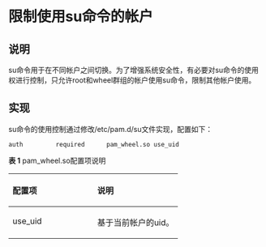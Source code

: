 # 限制使用su命令的帐户<a name="ZH-CN_TOPIC_0192977568"></a>

## 说明<a name="zh-cn_topic_0152100407_sc1bdabc3003d41a18eb03334f6708974"></a>

su命令用于在不同帐户之间切换。为了增强系统安全性，有必要对su命令的使用权进行控制，只允许root和wheel群组的帐户使用su命令，限制其他帐户使用。

## 实现<a name="zh-cn_topic_0152100407_s9cb4ace0385747ee9889affa53bef9dc"></a>

su命令的使用控制通过修改/etc/pam.d/su文件实现，配置如下：

```
auth         required      pam_wheel.so use_uid
```

**表 1**  pam\_wheel.so配置项说明

<a name="zh-cn_topic_0152100407_tf55aaab642874a94a4f0eacb7895b1b8"></a>
<table><thead align="left"><tr id="zh-cn_topic_0152100407_rf154f262c0e244db9934b613e42bcfca"><th class="cellrowborder" valign="top" width="50%" id="mcps1.2.3.1.1"><p id="zh-cn_topic_0152100407_a2c22bb6b55ec4d2fa8e67f585f77bd00"><a name="zh-cn_topic_0152100407_a2c22bb6b55ec4d2fa8e67f585f77bd00"></a><a name="zh-cn_topic_0152100407_a2c22bb6b55ec4d2fa8e67f585f77bd00"></a><strong id="zh-cn_topic_0152100407_a40464afab7b54cb294baa10754800a63"><a name="zh-cn_topic_0152100407_a40464afab7b54cb294baa10754800a63"></a><a name="zh-cn_topic_0152100407_a40464afab7b54cb294baa10754800a63"></a>配置项</strong></p>
</th>
<th class="cellrowborder" valign="top" width="50%" id="mcps1.2.3.1.2"><p id="zh-cn_topic_0152100407_ab327bc2f820a4a47999edd01015e5205"><a name="zh-cn_topic_0152100407_ab327bc2f820a4a47999edd01015e5205"></a><a name="zh-cn_topic_0152100407_ab327bc2f820a4a47999edd01015e5205"></a><strong id="zh-cn_topic_0152100407_ab7a5363dbe0c40bb84b26c2a6c72a56a"><a name="zh-cn_topic_0152100407_ab7a5363dbe0c40bb84b26c2a6c72a56a"></a><a name="zh-cn_topic_0152100407_ab7a5363dbe0c40bb84b26c2a6c72a56a"></a>说明</strong></p>
</th>
</tr>
</thead>
<tbody><tr id="zh-cn_topic_0152100407_rb27893de849147aebae7d108210aa01a"><td class="cellrowborder" valign="top" width="50%" headers="mcps1.2.3.1.1 "><p id="zh-cn_topic_0152100407_a61109f515d4745efafbc6defc8096d44"><a name="zh-cn_topic_0152100407_a61109f515d4745efafbc6defc8096d44"></a><a name="zh-cn_topic_0152100407_a61109f515d4745efafbc6defc8096d44"></a>use_uid</p>
</td>
<td class="cellrowborder" valign="top" width="50%" headers="mcps1.2.3.1.2 "><p id="zh-cn_topic_0152100407_a8a42e9fe9c9749bf9de0e3b38f27bb74"><a name="zh-cn_topic_0152100407_a8a42e9fe9c9749bf9de0e3b38f27bb74"></a><a name="zh-cn_topic_0152100407_a8a42e9fe9c9749bf9de0e3b38f27bb74"></a>基于当前帐户的uid。</p>
</td>
</tr>
</tbody>
</table>

